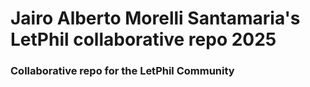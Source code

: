 # Jairo Alberto Morelli Santamaria's LetPhil collaborative repo 2025

<h3> Collaborative repo for the LetPhil Community </h3>
